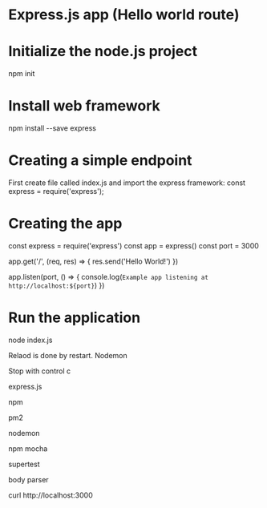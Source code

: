 # Express.js app (Hello world route)



# Initialize the node.js project
npm init

# Install web framework 
npm install --save express

# Creating a simple endpoint
First create file called índex.js and import the express framework:
const express = require('express');

# Creating the app
const express = require('express')
const app = express()
const port = 3000

app.get('/', (req, res) => {
  res.send('Hello World!')
})

app.listen(port, () => {
  console.log(`Example app listening at http://localhost:${port}`)
})

# Run the application
node index.js

Relaod is done by restart. Nodemon

Stop with control c

express.js 

npm

pm2

nodemon

npm mocha

supertest

body parser

curl http://localhost:3000

